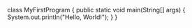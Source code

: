 class MyFirstProgram {
    public static void main(String[] args) {
        System.out.println("Hello, World!"); 
    }
}
